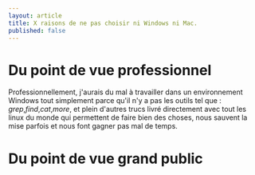 ```yaml
---
layout: article
title: X raisons de ne pas choisir ni Windows ni Mac.
published: false
---
```


# Du point de vue professionnel

Professionnellement, j'aurais du mal à travailler dans un environnement Windows tout simplement parce qu'il n'y a pas les outils tel que : *grep*,*find*,*cat*,*more*, et plein d'autres trucs livré directement avec tout les linux du monde qui permettent de faire bien des choses, nous sauvent la mise parfois et nous font gagner pas mal de temps.

# Du point de vue grand public
